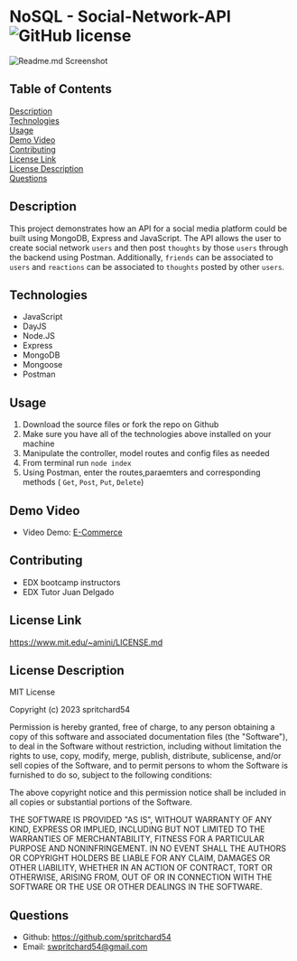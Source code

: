 # NoSQL - Social-Network-API ![GitHub license](https://img.shields.io/badge/license-MIT-blue.svg)

![Readme.md Screenshot](./assets/images/Screenshot%202024-02-12%20at%208.02.49 AM.png)

## Table of Contents
[Description](#description)<br>
[Technologies](#technologies)<br>
[Usage](#usage)<br>
[Demo Video](#demo-video)<br>
[Contributing](#contributing)<br>
[License Link](#license-link)<br>
[License Description](#license-description)<br>
[Questions](#questions)

## Description
This project demonstrates how an API for a social media platform could be built using MongoDB, Express and JavaScript. The API allows the user to create social network `users` and then post `thoughts` by those `users` through the backend using Postman. Additionally, `friends` can be associated to `users` and `reactions` can be associated to `thoughts` posted by other `users`.

## Technologies
- JavaScript
- DayJS
- Node.JS
- Express
- MongoDB
- Mongoose
- Postman
    
## Usage 
1. Download the source files or fork the repo on Github
2. Make sure you have all of the technologies above installed on your machine
3. Manipulate the controller, model routes and config files as needed
4. From terminal run `node index`
5. Using Postman, enter the routes,paraemters and corresponding methods ( `Get`, `Post`, `Put`, `Delete`)

## Demo Video
- Video Demo: [E-Commerce](UPDATE)
    
## Contributing 
- EDX bootcamp instructors
- EDX Tutor Juan Delgado

## License Link
https://www.mit.edu/~amini/LICENSE.md

## License Description
MIT License

Copyright (c) 2023 spritchard54

Permission is hereby granted, free of charge, to any person obtaining a copy
of this software and associated documentation files (the "Software"), to deal
in the Software without restriction, including without limitation the rights
to use, copy, modify, merge, publish, distribute, sublicense, and/or sell
copies of the Software, and to permit persons to whom the Software is
furnished to do so, subject to the following conditions:

The above copyright notice and this permission notice shall be included in all
copies or substantial portions of the Software.

THE SOFTWARE IS PROVIDED "AS IS", WITHOUT WARRANTY OF ANY KIND, EXPRESS OR
IMPLIED, INCLUDING BUT NOT LIMITED TO THE WARRANTIES OF MERCHANTABILITY,
FITNESS FOR A PARTICULAR PURPOSE AND NONINFRINGEMENT. IN NO EVENT SHALL THE
AUTHORS OR COPYRIGHT HOLDERS BE LIABLE FOR ANY CLAIM, DAMAGES OR OTHER
LIABILITY, WHETHER IN AN ACTION OF CONTRACT, TORT OR OTHERWISE, ARISING FROM,
OUT OF OR IN CONNECTION WITH THE SOFTWARE OR THE USE OR OTHER DEALINGS IN THE
SOFTWARE.
    
## Questions
- Github: https://github.com/spritchard54
- Email: <swpritchard54@gmail.com>
